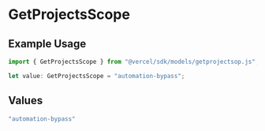 # GetProjectsScope

## Example Usage

```typescript
import { GetProjectsScope } from "@vercel/sdk/models/getprojectsop.js";

let value: GetProjectsScope = "automation-bypass";
```

## Values

```typescript
"automation-bypass"
```